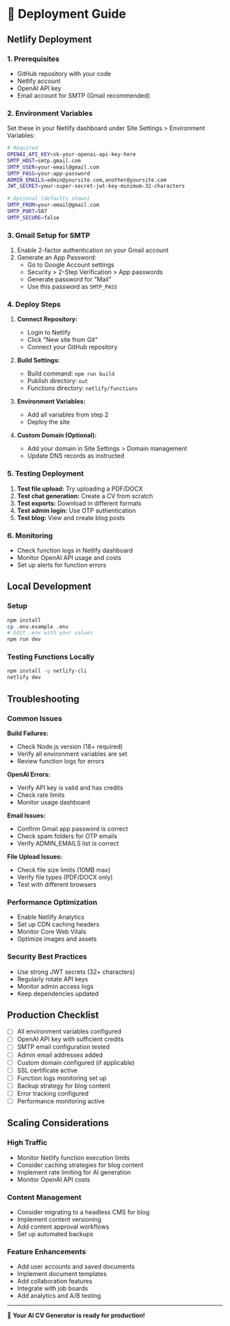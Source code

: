 # 🚀 Deployment Guide

## Netlify Deployment

### 1. Prerequisites
- GitHub repository with your code
- Netlify account
- OpenAI API key
- Email account for SMTP (Gmail recommended)

### 2. Environment Variables
Set these in your Netlify dashboard under Site Settings > Environment Variables:

```bash
# Required
OPENAI_API_KEY=sk-your-openai-api-key-here
SMTP_HOST=smtp.gmail.com
SMTP_USER=your-email@gmail.com
SMTP_PASS=your-app-password
ADMIN_EMAILS=admin@yoursite.com,another@yoursite.com
JWT_SECRET=your-super-secret-jwt-key-minimum-32-characters

# Optional (defaults shown)
SMTP_FROM=your-email@gmail.com
SMTP_PORT=587
SMTP_SECURE=false
```

### 3. Gmail Setup for SMTP
1. Enable 2-factor authentication on your Gmail account
2. Generate an App Password:
   - Go to Google Account settings
   - Security > 2-Step Verification > App passwords
   - Generate password for "Mail"
   - Use this password as `SMTP_PASS`

### 4. Deploy Steps
1. **Connect Repository:**
   - Login to Netlify
   - Click "New site from Git"
   - Connect your GitHub repository

2. **Build Settings:**
   - Build command: `npm run build`
   - Publish directory: `out`
   - Functions directory: `netlify/functions`

3. **Environment Variables:**
   - Add all variables from step 2
   - Deploy the site

4. **Custom Domain (Optional):**
   - Add your domain in Site Settings > Domain management
   - Update DNS records as instructed

### 5. Testing Deployment
1. **Test file upload:** Try uploading a PDF/DOCX
2. **Test chat generation:** Create a CV from scratch
3. **Test exports:** Download in different formats
4. **Test admin login:** Use OTP authentication
5. **Test blog:** View and create blog posts

### 6. Monitoring
- Check function logs in Netlify dashboard
- Monitor OpenAI API usage and costs
- Set up alerts for function errors

## Local Development

### Setup
```bash
npm install
cp .env.example .env
# Edit .env with your values
npm run dev
```

### Testing Functions Locally
```bash
npm install -g netlify-cli
netlify dev
```

## Troubleshooting

### Common Issues

**Build Failures:**
- Check Node.js version (18+ required)
- Verify all environment variables are set
- Review function logs for errors

**OpenAI Errors:**
- Verify API key is valid and has credits
- Check rate limits
- Monitor usage dashboard

**Email Issues:**
- Confirm Gmail app password is correct
- Check spam folders for OTP emails
- Verify ADMIN_EMAILS list is correct

**File Upload Issues:**
- Check file size limits (10MB max)
- Verify file types (PDF/DOCX only)
- Test with different browsers

### Performance Optimization
- Enable Netlify Analytics
- Set up CDN caching headers
- Monitor Core Web Vitals
- Optimize images and assets

### Security Best Practices
- Use strong JWT secrets (32+ characters)
- Regularly rotate API keys
- Monitor admin access logs
- Keep dependencies updated

## Production Checklist

- [ ] All environment variables configured
- [ ] OpenAI API key with sufficient credits
- [ ] SMTP email configuration tested
- [ ] Admin email addresses added
- [ ] Custom domain configured (if applicable)
- [ ] SSL certificate active
- [ ] Function logs monitoring set up
- [ ] Backup strategy for blog content
- [ ] Error tracking configured
- [ ] Performance monitoring active

## Scaling Considerations

### High Traffic
- Monitor Netlify function execution limits
- Consider caching strategies for blog content
- Implement rate limiting for AI generation
- Monitor OpenAI API costs

### Content Management
- Consider migrating to a headless CMS for blog
- Implement content versioning
- Add content approval workflows
- Set up automated backups

### Feature Enhancements
- Add user accounts and saved documents
- Implement document templates
- Add collaboration features
- Integrate with job boards
- Add analytics and A/B testing

---

🎉 **Your AI CV Generator is ready for production!**